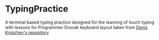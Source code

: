 # TypingPractice

A terminal based typing practice designed for the learning of touch typing with lessons for Programmer Dvorak keyboard layout taken from [Denis Kniazhev's repository](https://github.com/denisk20/programmer-dvorak)
